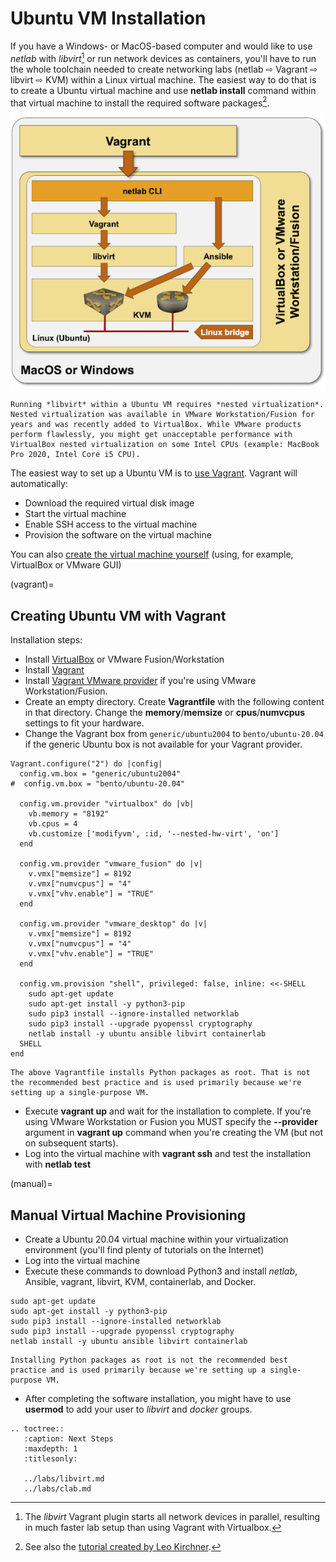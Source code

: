 # Ubuntu VM Installation

If you have a Windows- or MacOS-based computer and would like to use *netlab* with *libvirt*[^1] or run network devices as containers, you'll have to run the whole toolchain needed to create networking labs (netlab ⇨ Vagrant ⇨ libvirt ⇨ KVM) within a Linux virtual machine. The easiest way to do that is to create a Ubuntu virtual machine and use **netlab install** command within that virtual machine to install the required software packages[^2].

![Running Ubuntu VM on a desktop OS](ubuntu-on-desktop-os.png)

[^1]: The *libvirt* Vagrant plugin starts all network devices in parallel, resulting in much faster lab setup than using Vagrant with Virtualbox.

[^2]: See also the [tutorial created by Leo Kirchner](https://blog.kirchne.red/netsim-tools-quickstart.html).

```{warning}
Running *‌libvirt* within a Ubuntu VM requires *‌nested virtualization*. Nested virtualization was available in VMware Workstation/Fusion for years and was recently added to VirtualBox. While VMware products perform flawlessly, you might get unacceptable performance with VirtualBox nested virtualization on some Intel CPUs (example: MacBook Pro 2020, Intel Core i5 CPU).
```

The easiest way to set up a Ubuntu VM is to [use Vagrant](vagrant). Vagrant will automatically:

* Download the required virtual disk image
* Start the virtual machine
* Enable SSH access to the virtual machine
* Provision the software on the virtual machine

You can also [create the virtual machine yourself](manual) (using, for example, VirtualBox or VMware GUI)

(vagrant)=
## Creating Ubuntu VM with Vagrant

Installation steps:

* Install [VirtualBox](https://www.virtualbox.org/wiki/Downloads) or VMware Fusion/Workstation
* Install [Vagrant](https://www.vagrantup.com/docs/installation)
* Install [Vagrant VMware provider](https://www.vagrantup.com/docs/providers/vmware) if you're using VMware Workstation/Fusion.
* Create an empty directory. Create **Vagrantfile** with the following content in that directory. Change the **memory**/**memsize** or **cpus**/**numvcpus** settings to fit your hardware.
* Change the Vagrant box from `generic/ubuntu2004` to `bento/ubuntu-20.04` if the generic Ubuntu box is not available for your Vagrant provider.

```
Vagrant.configure("2") do |config|
  config.vm.box = "generic/ubuntu2004"
#  config.vm.box = "bento/ubuntu-20.04"

  config.vm.provider "virtualbox" do |vb|
    vb.memory = "8192"
    vb.cpus = 4
    vb.customize ['modifyvm', :id, '--nested-hw-virt', 'on']
  end

  config.vm.provider "vmware_fusion" do |v|
    v.vmx["memsize"] = 8192
    v.vmx["numvcpus"] = "4"
    v.vmx["vhv.enable"] = "TRUE"
  end

  config.vm.provider "vmware_desktop" do |v|
    v.vmx["memsize"] = 8192
    v.vmx["numvcpus"] = "4"
    v.vmx["vhv.enable"] = "TRUE"
  end

  config.vm.provision "shell", privileged: false, inline: <<-SHELL
    sudo apt-get update
    sudo apt-get install -y python3-pip
    sudo pip3 install --ignore-installed networklab
    sudo pip3 install --upgrade pyopenssl cryptography
    netlab install -y ubuntu ansible libvirt containerlab
  SHELL
end
```

```{tip}
The above Vagrantfile installs Python packages as root. That is not the recommended best practice and is used primarily because we're setting up a single-purpose VM.
```

* Execute **vagrant up** and wait for the installation to complete. If you're using VMware Workstation or Fusion you MUST specify the **--provider** argument in **vagrant up** command when you're creating the VM (but not on subsequent starts).
* Log into the virtual machine with **vagrant ssh** and test the installation with **netlab test**

(manual)=
## Manual Virtual Machine Provisioning

* Create a Ubuntu 20.04 virtual machine within your virtualization environment (you'll find plenty of tutorials on the Internet)
* Log into the virtual machine
* Execute these commands to download Python3 and install *netlab*, Ansible, vagrant, libvirt, KVM, containerlab, and Docker.

```
sudo apt-get update
sudo apt-get install -y python3-pip
sudo pip3 install --ignore-installed networklab
sudo pip3 install --upgrade pyopenssl cryptography
netlab install -y ubuntu ansible libvirt containerlab
```

```{tip}
Installing Python packages as root is not the recommended best practice and is used primarily because we're setting up a single-purpose VM.
```

* After completing the software installation, you might have to use **usermod** to add your user to *libvirt* and *docker* groups.

```eval_rst
.. toctree::
   :caption: Next Steps
   :maxdepth: 1
   :titlesonly:

   ../labs/libvirt.md
   ../labs/clab.md
```
